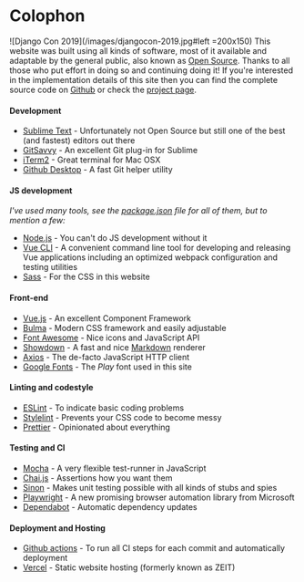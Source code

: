 # Colophon

![Django Con 2019](/images/djangocon-2019.jpg#left =200x150) This website was built using all kinds of software, most of it available and adaptable by the general public, also known as [Open Source](https://en.wikipedia.org/wiki/Open-source_software). Thanks to all those who put effort in doing so and continuing doing it! If you're interested in the implementation details of this site then you can find the complete source code on [Github](https://github.com/maerteijn/maerteijn.nl) or check the [project page](/en/projects/my-personal-website-with-vue).


#### Development
- [Sublime Text](https://www.sublimetext.com/) - Unfortunately not Open Source but still one of the best (and fastest) editors out there
- [GitSavvy](https://github.com/timbrel/GitSavvy) - An excellent Git plug-in for Sublime
- [iTerm2](https://github.com/gnachman/iTerm2) - Great terminal for Mac OSX
- [Github Desktop](https://github.com/desktop/desktop) - A fast Git helper utility


#### JS development
*I've used many tools, see the [package.json](https://github.com/maerteijn/maerteijn.nl/blob/master/package.json) file for all of them, but to mention a few:*
- [Node.js](https://github.com/nodejs) - You can't do JS development without it
- [Vue CLI](https://cli.vuejs.org/) - A convenient command line tool for developing and releasing Vue applications including an optimized webpack configuration and testing utilities
- [Sass](https://github.com/sass/sass) - For the CSS in this website


#### Front-end
- [Vue.js](https://github.com/vuejs/vue) - An excellent Component Framework
- [Bulma](https://github.com/jgthms/bulma) - Modern CSS framework and easily adjustable
- [Font Awesome](https://github.com/FortAwesome/Font-Awesome) - Nice icons and JavaScript API
- [Showdown](https://github.com/showdownjs/showdown) - A fast and nice  [Markdown](https://www.markdownguide.org/) renderer
- [Axios](https://github.com/axios/axios) - The de-facto JavaScript HTTP client
- [Google Fonts](https://github.com/google/fonts) - The *Play* font used in this site


#### Linting and codestyle
- [ESLint](https://github.com/eslint/eslint) - To indicate basic coding problems
- [Stylelint](https://github.com/stylelint/stylelint) - Prevents your CSS code to become messy
- [Prettier](https://github.com/prettier/prettier) - Opinionated about everything


#### Testing and CI
- [Mocha](https://github.com/mochajs/mocha) - A very flexible test-runner in JavaScript
- [Chai.js](https://github.com/chaijs) - Assertions how you want them
- [Sinon](https://github.com/sinonjs/sinon) - Makes unit testing possible with all kinds of stubs and spies
- [Playwright](https://github.com/microsoft/playwright) - A new promising browser automation library from Microsoft
- [Dependabot](https://dependabot.com/) - Automatic dependency updates


#### Deployment and Hosting
- [Github actions](https://github.com/maerteijn/maerteijn.nl/actions) - To run all CI steps for each commit and automatically deployment
- [Vercel](https://vercel.com/) - Static website hosting (formerly known as ZEIT)
